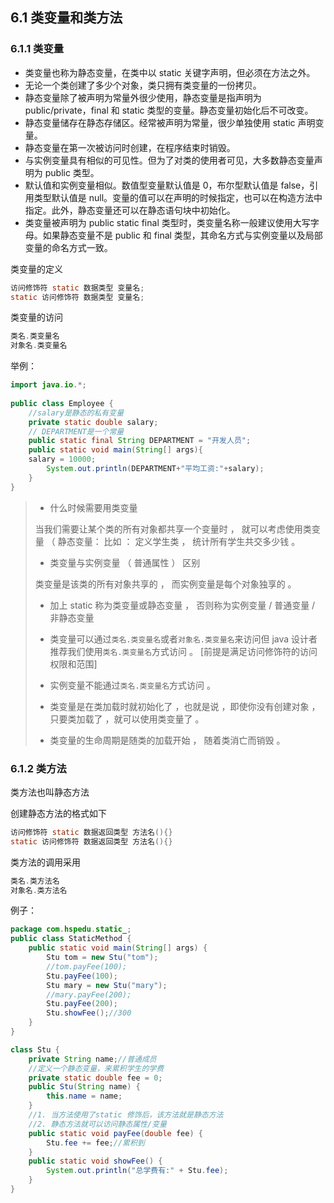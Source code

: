 ## 6.1 类变量和类方法

### 6.1.1 类变量

- 类变量也称为静态变量，在类中以 static 关键字声明，但必须在方法之外。
- 无论一个类创建了多少个对象，类只拥有类变量的一份拷贝。
- 静态变量除了被声明为常量外很少使用，静态变量是指声明为 public/private，final 和 static 类型的变量。静态变量初始化后不可改变。
- 静态变量储存在静态存储区。经常被声明为常量，很少单独使用 static 声明变量。
- 静态变量在第一次被访问时创建，在程序结束时销毁。
- 与实例变量具有相似的可见性。但为了对类的使用者可见，大多数静态变量声明为 public 类型。
- 默认值和实例变量相似。数值型变量默认值是 0，布尔型默认值是 false，引用类型默认值是 null。变量的值可以在声明的时候指定，也可以在构造方法中指定。此外，静态变量还可以在静态语句块中初始化。
- 类变量被声明为 public static final 类型时，类变量名称一般建议使用大写字母。如果静态变量不是 public 和 final 类型，其命名方式与实例变量以及局部变量的命名方式一致。

类变量的定义

~~~java
访问修饰符 static 数据类型 变量名;
static 访问修饰符 数据类型 变量名;
~~~

类变量的访问

~~~java
类名.类变量名
对象名.类变量名
~~~

举例：

~~~java
import java.io.*;
 
public class Employee {
    //salary是静态的私有变量
    private static double salary;
    // DEPARTMENT是一个常量
    public static final String DEPARTMENT = "开发人员";
    public static void main(String[] args){
    salary = 10000;
        System.out.println(DEPARTMENT+"平均工资:"+salary);
    }
}
~~~

> - 什么时候需要用类变量
> 
> 当我们需要让某个类的所有对象都共享一个变量时 ， 就可以考虑使用类变量 （ 静态变量： 比如 ： 定义学生类 ， 统计所有学生共交多少钱 。 
>
> - 类变量与实例变量 （ 普通属性 ） 区别
>   
> 类变量是该类的所有对象共享的 ， 而实例变量是每个对象独享的 。
> 
> -  加上 static 称为类变量或静态变量 ， 否则称为实例变量 / 普通变量 / 非静态变量
> 
> - 类变量可以通过`类名.类变量名`或者`对象名.类变量名`来访问但 java 设计者推荐我们使用`类名.类变量名`方式访问 。 [前提是满足访问修饰符的访问权限和范围]
> 
> - 实例变量不能通过`类名.类变量名`方式访问 。
> 
> - 类变量是在类加载时就初始化了 ，也就是说 ，即使你没有创建对象 ，只要类加载了 ，就可以使用类变量了 。
> 
> - 类变量的生命周期是随类的加载开始 ， 随着类消亡而销毁 。

### 6.1.2 类方法

类方法也叫静态方法

创建静态方法的格式如下

~~~java
访问修饰符 static 数据返回类型 方法名(){}
static 访问修饰符 数据返回类型 方法名(){}
~~~

类方法的调用采用

~~~java
类名.类方法名
对象名.类方法名
~~~

例子：

~~~java
package com.hspedu.static_;
public class StaticMethod {
    public static void main(String[] args) {
        Stu tom = new Stu("tom");
        //tom.payFee(100);
        Stu.payFee(100);
        Stu mary = new Stu("mary");
        //mary.payFee(200);
        Stu.payFee(200);
        Stu.showFee();//300
	}
}

class Stu {
    private String name;//普通成员
    //定义一个静态变量，来累积学生的学费
    private static double fee = 0;
    public Stu(String name) {
    	this.name = name;
    }
    //1. 当方法使用了static 修饰后，该方法就是静态方法
    //2. 静态方法就可以访问静态属性/变量
    public static void payFee(double fee) {
    	Stu.fee += fee;//累积到
    }
    public static void showFee() {
    	System.out.println("总学费有:" + Stu.fee);
    }
}
~~~

